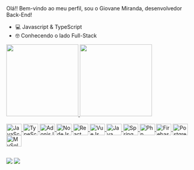 ##
Olá!! Bem-vindo ao meu perfil, sou o Giovane Miranda, desenvolvedor Back-End!

- 💻 Javascript & TypeScript
- 🤓 Conhecendo o lado Full-Stack

<div>
  <a href="https://github.com/GiovaneMiranda15">
    <img height="190em" src="https://github-readme-stats.vercel.app/api?username=GiovaneMiranda15&show_icons=true&theme=radicalinclude_all_commits=true&count_private=true"/>
    <img height="190em" src="https://github-readme-stats.vercel.app/api/top-langs?username=GiovaneMiranda15&theme=dark&layout=compact&langs_count=16"/><br>
</div>
<br>
<div>
    <img align="center" alt="JavaScript" height="30" width="40" src="https://cdn.jsdelivr.net/gh/devicons/devicon/icons/javascript/javascript-original.svg"/>
    <img align="center" alt="TypeScript" height="30" width="40" src="https://cdn.jsdelivr.net/gh/devicons/devicon/icons/typescript/typescript-original.svg"/>
    <img align="center" alt="AdonisJs" height="30" width="40" src="https://cdn.jsdelivr.net/gh/devicons/devicon/icons/adonisjs/adonisjs-original.svg"/>
    <img align="center" alt="NodeJs" height="30" width="40" src="https://cdn.jsdelivr.net/gh/devicons/devicon/icons/nodejs/nodejs-original.svg"/>
    <img align="center" alt="React" height="30" width="40" src="https://cdn.jsdelivr.net/gh/devicons/devicon/icons/react/react-original.svg" />       
    <img align="center" alt="VueJs" height="30" width="40" src="https://cdn.jsdelivr.net/gh/devicons/devicon/icons/vuejs/vuejs-original.svg" />
    <img align="center" alt="Java" height="30" width="40" src="https://cdn.jsdelivr.net/gh/devicons/devicon/icons/java/java-original.svg" />
    <img align="center" alt="Spring" height="30" width="40" src="https://cdn.jsdelivr.net/gh/devicons/devicon/icons/spring/spring-original.svg" />
    <img align="center" alt="Php" height="30" width="40" src="https://cdn.jsdelivr.net/gh/devicons/devicon/icons/php/php-original.svg" />
    <img align="center" alt="Firebase" height="30" width="40" src="https://cdn.jsdelivr.net/gh/devicons/devicon/icons/firebase/firebase-plain.svg" />
    <img align="center" alt="Postgresql" height="30" width="40" src="https://cdn.jsdelivr.net/gh/devicons/devicon/icons/postgresql/postgresql-original.svg" />
    <img align="center" alt="MySql" height="30" width="40" src="https://cdn.jsdelivr.net/gh/devicons/devicon/icons/mysql/mysql-original.svg" />      
</div>
    
##

<div>
  <a href="www.linkedin.com/in/giovane-miranda-73790320a" target="_blank"><img = src="https://img.shields.io/badge/LinkedIn-0077B5?style=for-the-badge&logo=linkedin&logoColor=white" target="_blank"></a>
  <a href="mailto:mirandagiovane7@gmail.com" target="_blank"><img src="https://img.shields.io/badge/Gmail-D14836?style=for-the-badge&logo=gmail&logoColor=white" target="_blank"></a>
</div>
